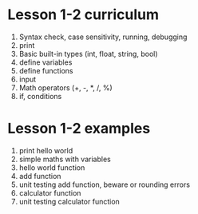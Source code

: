 # Lesson 1-2 curriculum
1. Syntax check, case sensitivity, running, debugging 
2. print
3. Basic built-in types (int, float, string, bool) 
4. define variables   
5. define functions
6. input
7. Math operators (+, -, *, /, %)
8. if, conditions

# Lesson 1-2 examples
1. print hello world
2. simple maths with variables
3. hello world function
4. add function
5. unit testing add function, beware or rounding errors
6. calculator function
7. unit testing calculator function
